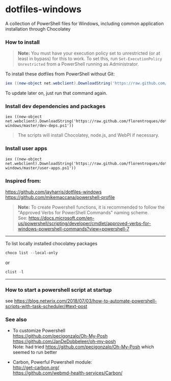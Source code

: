 # dotfiles-windows
A collection of PowerShell files for Windows, including common application installation through Chocolatey

### How to install

> **Note:** You must have your execution policy set to unrestricted (or at least in bypass) for this to work. To set this, run `Set-ExecutionPolicy Unrestricted` from a PowerShell running as Administrator.

To install these dotfiles from PowerShell without Git:

```powershell
iex ((new-object net.webclient).DownloadString('https://raw.github.com/florentroques/dotfiles-windows/master/setup/install.ps1'))
```

To update later on, just run that command again.


### Install dev dependencies and packages

```posh
iex ((new-object net.webclient).DownloadString('https://raw.github.com/florentroques/dotfiles-windows/master/dev-deps.ps1'))
```

> The scripts will install Chocolatey, node.js, and WebPI if necessary.

### Install user apps

```posh
iex ((new-object net.webclient).DownloadString('https://raw.github.com/florentroques/dotfiles-windows/master/user-apps.ps1'))
```



### Inspired from:    
https://github.com/jayharris/dotfiles-windows  
https://github.com/mikemaccana/powershell-profile



> **Note:** To create Powershell functions, it is recommended to follow the
"Approved Verbs for PowerShell Commands" naming scheme.  
See:
https://docs.microsoft.com/en-us/powershell/scripting/developer/cmdlet/approved-verbs-for-windows-powershell-commands?view=powershell-7


---

To list locally installed chocolatey packages
```powershell
choco list --local-only
```
or
```powershell
clist -l
```

---

### How to start a powershell script at startup
see https://blog.netwrix.com/2018/07/03/how-to-automate-powershell-scripts-with-task-scheduler/#text-post

### See also
- To customize Powershell  
https://github.com/pecigonzalo/Oh-My-Posh  
https://github.com/JanDeDobbeleer/oh-my-posh  
Note: had tried https://github.com/pecigonzalo/Oh-My-Posh which seemed to run better

- Carbon, Powerful Powershell module:  
http://get-carbon.org/  
https://github.com/webmd-health-services/Carbon/



